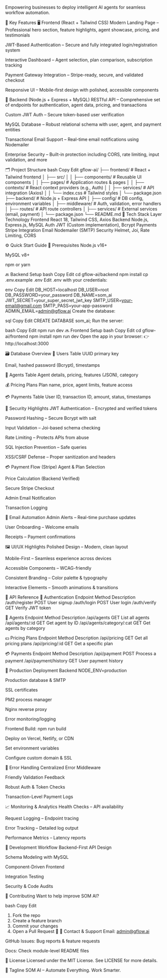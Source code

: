 Empowering businesses to deploy intelligent AI agents for seamless workflow automation.

🚀 Key Features
🖥 Frontend (React + Tailwind CSS)
Modern Landing Page – Professional hero section, feature highlights, agent showcase, pricing, and testimonials

JWT-Based Authentication – Secure and fully integrated login/registration system

Interactive Dashboard – Agent selection, plan comparison, subscription tracking

Payment Gateway Integration – Stripe-ready, secure, and validated checkout

Responsive UI – Mobile-first design with polished, accessible components

🔧 Backend (Node.js + Express + MySQL)
RESTful API – Comprehensive set of endpoints for authentication, agent data, pricing, and transactions

Custom JWT Auth – Secure token-based user verification

MySQL Database – Robust relational schema with user, agent, and payment entities

Transactional Email Support – Real-time email notifications using Nodemailer

Enterprise Security – Built-in protection including CORS, rate limiting, input validation, and more

🗂 Project Structure
bash
Copy
Edit
gflow-ai/
├── frontend/           # React + Tailwind frontend
│   ├── src/
│   │   ├── components/ # Reusable UI components
│   │   ├── pages/      # Application routes & pages
│   │   ├── contexts/   # React context providers (e.g., Auth)
│   │   ├── services/   # API integration (Axios)
│   │   └── index.css   # Tailwind styles
│   └── package.json
├── backend/            # Node.js + Express API
│   ├── config/         # DB config, environment variables
│   ├── middleware/     # Auth, validation, error handlers
│   ├── routes/         # API route controllers
│   ├── services/       # External services (email, payment)
│   └── package.json
└── README.md
🧰 Tech Stack
Layer	Technology
Frontend	React 18, Tailwind CSS, Axios
Backend	Node.js, Express.js, MySQL
Auth	JWT (Custom implementation), Bcrypt
Payments	Stripe Integration
Email	Nodemailer (SMTP)
Security	Helmet, Joi, Rate Limiting, CORS

⚙️ Quick Start Guide
📌 Prerequisites
Node.js v16+

MySQL v8+

npm or yarn

🔙 Backend Setup
bash
Copy
Edit
cd gflow-ai/backend
npm install
cp .env.example .env
Edit .env with your credentials:

env
Copy
Edit
DB_HOST=localhost
DB_USER=root
DB_PASSWORD=your_password
DB_NAME=som_ai
JWT_SECRET=your_super_secret_jwt_key
SMTP_USER=your-email@gmail.com
SMTP_PASS=your-app-password
ADMIN_EMAIL=admin@gflow.ai
Create the database:

sql
Copy
Edit
CREATE DATABASE som_ai;
Run the server:

bash
Copy
Edit
npm run dev
🔜 Frontend Setup
bash
Copy
Edit
cd gflow-ai/frontend
npm install
npm run dev
Open the app in your browser:
👉 http://localhost:3000

🗃️ Database Overview
🔐 Users Table
UUID primary key

Email, hashed password (Bcrypt), timestamps

🤖 Agents Table
Agent details, pricing, features (JSON), category

💰 Pricing Plans
Plan name, price, agent limits, feature access

💳 Payments Table
User ID, transaction ID, amount, status, timestamps

🔐 Security Highlights
JWT Authentication – Encrypted and verified tokens

Password Hashing – Secure Bcrypt with salt

Input Validation – Joi-based schema checking

Rate Limiting – Protects APIs from abuse

SQL Injection Prevention – Safe queries

XSS/CSRF Defense – Proper sanitization and headers

💳 Payment Flow (Stripe)
Agent & Plan Selection

Price Calculation (Backend Verified)

Secure Stripe Checkout

Admin Email Notification

Transaction Logging

📧 Email Automation
Admin Alerts – Real-time purchase updates

User Onboarding – Welcome emails

Receipts – Payment confirmations

🖼 UI/UX Highlights
Polished Design – Modern, clean layout

Mobile-First – Seamless experience across devices

Accessible Components – WCAG-friendly

Consistent Branding – Color palette & typography

Interactive Elements – Smooth animations & transitions

📡 API Reference
🔐 Authentication
Endpoint	Method	Description
/auth/register	POST	User signup
/auth/login	POST	User login
/auth/verify	GET	Verify JWT token

🤖 Agents
Endpoint	Method	Description
/api/agents	GET	List all agents
/api/agents/:id	GET	Get agent by ID
/api/agents/category/:cat	GET	Get agents by category

💵 Pricing Plans
Endpoint	Method	Description
/api/pricing	GET	Get all pricing plans
/api/pricing/:id	GET	Get a specific plan

💳 Payments
Endpoint	Method	Description
/api/payment	POST	Process a payment
/api/payment/history	GET	User payment history

🚀 Production Deployment
Backend
NODE_ENV=production

Production database & SMTP

SSL certificates

PM2 process manager

Nginx reverse proxy

Error monitoring/logging

Frontend
Build: npm run build

Deploy on Vercel, Netlify, or CDN

Set environment variables

Configure custom domain & SSL

🧩 Error Handling
Centralized Error Middleware

Friendly Validation Feedback

Robust Auth & Token Checks

Transaction-Level Payment Logs

📈 Monitoring & Analytics
Health Checks – API availability

Request Logging – Endpoint tracing

Error Tracking – Detailed log output

Performance Metrics – Latency reports

🧪 Development Workflow
Backend-First API Design

Schema Modeling with MySQL

Component-Driven Frontend

Integration Testing

Security & Code Audits

🤝 Contributing
Want to help improve SOM AI?

bash
Copy
Edit
1. Fork the repo
2. Create a feature branch
3. Commit your changes
4. Open a Pull Request 🚀
📩 Contact & Support
Email: admin@gflow.ai

GitHub Issues: Bug reports & feature requests

Docs: Check module-level README files

📜 License
Licensed under the MIT License. See LICENSE for more details.

🔁 Tagline
SOM AI – Automate Everything. Work Smarter.

